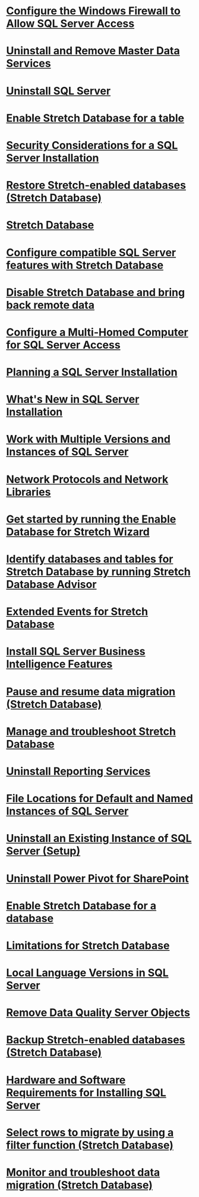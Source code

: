 # [Configure the Windows Firewall to Allow SQL Server Access](configure-the-windows-firewall-to-allow-sql-server-access.md)
# [Uninstall and Remove Master Data Services](uninstall-and-remove-master-data-services.md)
# [Uninstall SQL Server ](uninstall-sql-server.md)
# [Enable Stretch Database for a table](enable-stretch-database-for-a-table.md)
# [Security Considerations for a SQL Server Installation](security-considerations-for-a-sql-server-installation.md)
# [Restore Stretch-enabled databases (Stretch Database)](restore-stretch-enabled-databases-stretch-database.md)
# [Stretch Database](stretch-database.md)
# [Configure compatible SQL Server features with Stretch Database](configure-compatible-sql-server-features-with-stretch-database.md)
# [Disable Stretch Database and bring back remote data](disable-stretch-database-and-bring-back-remote-data.md)
# [Configure a Multi-Homed Computer for SQL Server Access](configure-a-multi-homed-computer-for-sql-server-access.md)
# [Planning a SQL Server Installation](planning-a-sql-server-installation.md)
# [What's New in SQL Server Installation](what-s-new-in-sql-server-installation.md)
# [Work with Multiple Versions and Instances of SQL Server](work-with-multiple-versions-and-instances-of-sql-server.md)
# [Network Protocols and Network Libraries](network-protocols-and-network-libraries.md)
# [Get started by running the Enable Database for Stretch Wizard](get-started-by-running-the-enable-database-for-stretch-wizard.md)
# [Identify databases and tables for Stretch Database by running Stretch Database Advisor](81bd93d8-eef8-4572-88d7-5c37ab5ac2bf.md)
# [Extended Events for Stretch Database](extended-events-for-stretch-database.md)
# [Install SQL Server Business Intelligence Features](install-sql-server-business-intelligence-features.md)
# [Pause and resume data migration (Stretch Database)](pause-and-resume-data-migration-stretch-database.md)
# [Manage and troubleshoot Stretch Database](manage-and-troubleshoot-stretch-database.md)
# [Uninstall Reporting Services](uninstall-reporting-services.md)
# [File Locations for Default and Named Instances of SQL Server](file-locations-for-default-and-named-instances-of-sql-server.md)
# [Uninstall an Existing Instance of SQL Server (Setup)](uninstall-an-existing-instance-of-sql-server-setup.md)
# [Uninstall Power Pivot for SharePoint](uninstall-power-pivot-for-sharepoint.md)
# [Enable Stretch Database for a database](enable-stretch-database-for-a-database.md)
# [Limitations for Stretch Database](limitations-for-stretch-database.md)
# [Local Language Versions in SQL Server](local-language-versions-in-sql-server.md)
# [Remove Data Quality Server Objects](remove-data-quality-server-objects.md)
# [Backup Stretch-enabled databases (Stretch Database)](backup-stretch-enabled-databases-stretch-database.md)
# [Hardware and Software Requirements for Installing SQL Server](hardware-and-software-requirements-for-installing-sql-server.md)
# [Select rows to migrate by using a filter function (Stretch Database)](select-rows-to-migrate-by-using-a-filter-function-stretch-database.md)
# [Monitor and troubleshoot data migration (Stretch Database)](monitor-and-troubleshoot-data-migration-stretch-database.md)
